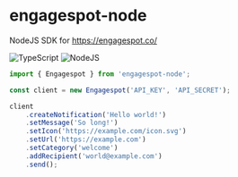 # engagespot-node

NodeJS SDK for https://engagespot.co/  

![TypeScript](https://img.shields.io/badge/typescript-%23007ACC.svg?style=for-the-badge&logo=typescript&logoColor=white)
![NodeJS](https://img.shields.io/badge/node.js-6DA55F?style=for-the-badge&logo=node.js&logoColor=white)

```typescript
import { Engagespot } from 'engagespot-node';

const client = new Engagespot('API_KEY', 'API_SECRET');

client
    .createNotification('Hello world!')
    .setMessage('So long!')
    .setIcon('https://example.com/icon.svg')
    .setUrl('https://example.com')
    .setCategory('welcome')
    .addRecipient('world@example.com')
    .send();

```
